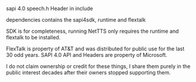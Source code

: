 sapi 4.0 speech.h Header in include

dependencies contains the sapi4sdk, runtime and flextalk

SDK is for completeness, running NetTTS only requires the runtime and flextalk to be installed.

FlexTalk is property of AT&T and was distributed for public use for the last 30 odd years.
SAPI 4.0 API and Headers are property of Microsoft.

I do not claim ownership or credit for these things, I share them purely in the public interest decades after their owners stopped supporting them.
